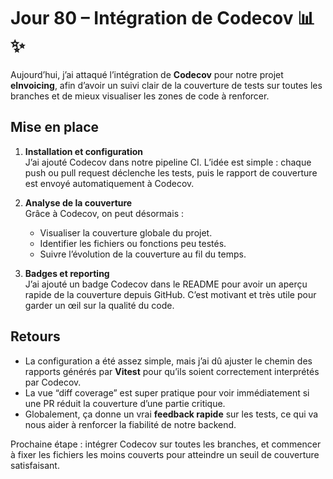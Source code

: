 # Jour 80 – Intégration de Codecov 📊✨

Aujourd’hui, j’ai attaqué l’intégration de **Codecov** pour notre projet **eInvoicing**, afin d’avoir un suivi clair de la couverture de tests sur toutes les branches et de mieux visualiser les zones de code à renforcer.

## Mise en place

1. **Installation et configuration**  
   J’ai ajouté Codecov dans notre pipeline CI. L’idée est simple : chaque push ou pull request déclenche les tests, puis le rapport de couverture est envoyé automatiquement à Codecov.

2. **Analyse de la couverture**  
   Grâce à Codecov, on peut désormais :
   - Visualiser la couverture globale du projet.
   - Identifier les fichiers ou fonctions peu testés.
   - Suivre l’évolution de la couverture au fil du temps.

3. **Badges et reporting**  
   J’ai ajouté un badge Codecov dans le README pour avoir un aperçu rapide de la couverture depuis GitHub. C’est motivant et très utile pour garder un œil sur la qualité du code.

## Retours

- La configuration a été assez simple, mais j’ai dû ajuster le chemin des rapports générés par **Vitest** pour qu’ils soient correctement interprétés par Codecov.
- La vue “diff coverage” est super pratique pour voir immédiatement si une PR réduit la couverture d’une partie critique.
- Globalement, ça donne un vrai **feedback rapide** sur les tests, ce qui va nous aider à renforcer la fiabilité de notre backend.

Prochaine étape : intégrer Codecov sur toutes les branches, et commencer à fixer les fichiers les moins couverts pour atteindre un seuil de couverture satisfaisant.

